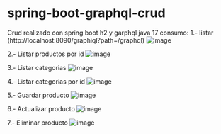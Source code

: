 # spring-boot-graphql-crud
Crud realizado con spring boot h2 y garphql java 17
consumo:
1.- listar (http://localhost:8090/graphiql?path=/graphql)
![image](https://github.com/lfparedes2/spring-boot-graphql-crud/assets/30486688/df5e9ddc-11e7-4410-9bb9-a478cc28d0a5)

2.- Listar productos por id
![image](https://github.com/lfparedes2/spring-boot-graphql-crud/assets/30486688/fb9c0dde-caef-48eb-a23c-bf26ea47e30f)

3.- Listar categorias
![image](https://github.com/lfparedes2/spring-boot-graphql-crud/assets/30486688/416e8d65-b4e6-4b39-abfa-4f7972c5c466)

4.- Listar categorias por id
![image](https://github.com/lfparedes2/spring-boot-graphql-crud/assets/30486688/4de703e1-9af1-41c9-ac2f-f0a757f11e6b)

5.- Guardar producto
![image](https://github.com/lfparedes2/spring-boot-graphql-crud/assets/30486688/a0936400-0a50-4c91-843b-9ae7140b3914)

6.- Actualizar producto
![image](https://github.com/lfparedes2/spring-boot-graphql-crud/assets/30486688/0d29eb88-9184-4812-a934-29ab3d394b10)

7.- Eliminar producto
![image](https://github.com/lfparedes2/spring-boot-graphql-crud/assets/30486688/cf286256-7b7c-48bf-a86a-3c55c5055364)

